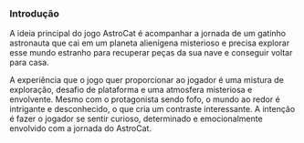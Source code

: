 ### Introdução

A ideia principal do jogo AstroCat é acompanhar a jornada de um gatinho astronauta que cai em um planeta alienígena misterioso e precisa explorar esse mundo estranho para recuperar peças da sua nave e conseguir voltar para casa.

A experiência que o jogo quer proporcionar ao jogador é uma mistura de exploração, desafio de plataforma e uma atmosfera misteriosa e envolvente. Mesmo com o protagonista sendo fofo, o mundo ao redor é intrigante e desconhecido, o que cria um contraste interessante. A intenção é fazer o jogador se sentir curioso, determinado e emocionalmente envolvido com a jornada do AstroCat.
